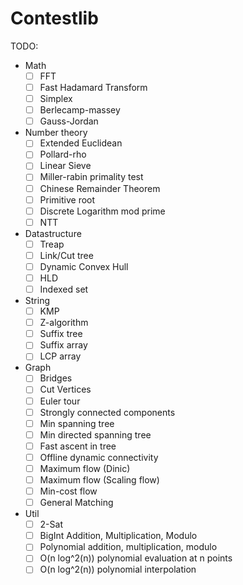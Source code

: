 # Contestlib

TODO:
- Math
  - [ ] FFT
  - [ ] Fast Hadamard Transform
  - [ ] Simplex
  - [ ] Berlecamp-massey
  - [ ] Gauss-Jordan
- Number theory
  - [ ] Extended Euclidean
  - [ ] Pollard-rho
  - [ ] Linear Sieve
  - [ ] Miller-rabin primality test
  - [ ] Chinese Remainder Theorem
  - [ ] Primitive root
  - [ ] Discrete Logarithm mod prime
  - [ ] NTT
- Datastructure
  - [ ] Treap
  - [ ] Link/Cut tree
  - [ ] Dynamic Convex Hull
  - [ ] HLD
  - [ ] Indexed set
- String
  - [ ] KMP
  - [ ] Z-algorithm
  - [ ] Suffix tree
  - [ ] Suffix array
  - [ ] LCP array
- Graph
  - [ ] Bridges
  - [ ] Cut Vertices
  - [ ] Euler tour
  - [ ] Strongly connected components
  - [ ] Min spanning tree
  - [ ] Min directed spanning tree
  - [ ] Fast ascent in tree
  - [ ] Offline dynamic connectivity
  - [ ] Maximum flow (Dinic)
  - [ ] Maximum flow (Scaling flow)
  - [ ] Min-cost flow
  - [ ] General Matching
- Util
  - [ ] 2-Sat
  - [ ] BigInt Addition, Multiplication, Modulo
  - [ ] Polynomial addition, multiplication, modulo
  - [ ] O(n log^2(n)) polynomial evaluation at n points
  - [ ] O(n log^2(n)) polynomial interpolation
